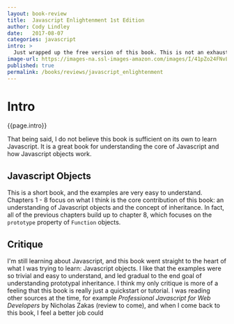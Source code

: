 ```yaml
---
layout: book-review
title:  Javascript Enlightenment 1st Edition
author: Cody Lindley
date:   2017-08-07
categories: javascript
intro: >
  Just wrapped up the free version of this book. This is not an exhaustive reference for Javascript, but is rather focused on delivering each topic with minimal discussion, preferring to focus on code examples instead. My goal when reading this book was to understand better how Javascript builds objects from a function constructor, in preparation for understanding ES6 classes. This is one of the first actual books I've read on core Javascript, and I thoroughly enjoyed and identified with the author's style.
image-url: https://images-na.ssl-images-amazon.com/images/I/41pZo24FNvL._SX377_BO1,204,203,200_.jpg
published: true
permalink: /books/reviews/javascript_enlightenment
---
```

# Intro

{{page.intro}}

That being said, I do not believe this book is sufficient on its own to learn Javascript. It is a great book for understanding the core of Javascript and how Javascript objects work.

## Javascript Objects

This is a short book, and the examples are very easy to understand. Chapters 1 - 8 focus on what I think is the core contribution of this book: an understanding of Javascript objects and the concept of inheritance. In fact, all of the previous chapters build up to chapter 8, which focuses on the `prototype` property of `Function` objects.

## Critique

I'm still learning about Javascript, and this book went straight to the heart of what I was trying to learn: Javascript objects. I like that the examples were so trivial and easy to understand, and led gradual to the end goal of understanding prototypal inheritance. I think my only critique is more of a feeling that this book is really just a quickstart or tutorial. I was reading other sources at the time, for example *Professional Javascript for Web Developers* by Nicholas Zakas (review to come), and when I come back to this book, I feel a better job could
